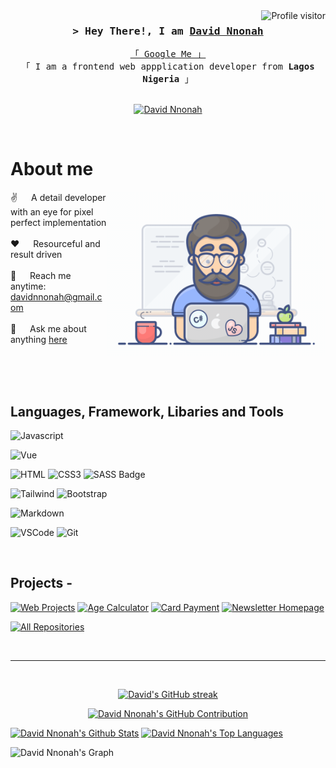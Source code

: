 <!--
<h2 align="center">
  Welcome to Al Siam World!
  <img src="https://media.giphy.com/media/hvRJCLFzcasrR4ia7z/giphy.gif" width="28">
</h2>
-->

<!--
<p align="center">
  <a href="https://github.com/alsiam"><img src="https://readme-typing-svg.herokuapp.com/?lines=Self%20Taught%20Programmer;Front%20End%20Developer;1.5%2B%20years%20of%20coding%20experience;Always%20learning%20new%20things&center=true&width=380&height=45"></a>
</p>

 -->

<a href="https://komarev.com/ghpvc/?username=chididavid08">
  <img align="right" src="https://komarev.com/ghpvc/?username=chididavid08&label=Visitors&color=0e75b6&style=flat" alt="Profile visitor" />
</a>

<!-- [![wakatime](https://wakatime.com/badge/user/eebb3dd8-d9b2-40de-9b88-6fd6cac99dbc.svg)](https://wakatime.com/@eebb3dd8-d9b2-40de-9b88-6fd6cac99dbc) -->

<!-- Intro  -->
<h3 align="center">
        <samp>&gt; Hey There!, I am
                <b><a target="_blank" href="https://www.linkedin.com/in/david-nnonah">David Nnonah</a></b>
        </samp>
</h3>

<p align="center"> 
  <samp>
    <a href="https://www.google.com/search?q=Daniel+Nnonah">「 Google Me 」</a>
    <br>
    「 I am a frontend web appplication developer from <b>Lagos Nigeria</b> 」
    <br>
    <br>
  </samp>
</p>

<p align="center">
 <!-- <a href="https://alsiam.com" target="blank">
  <img src="https://img.shields.io/badge/Website-DC143C?style=for-the-badge&logo=medium&logoColor=white" alt="alsiam" />
 </a> -->
 <a href="https://linkedin.com/in/david-nnonah" target="_blank">
  <img src="https://img.shields.io/badge/LinkedIn-0077B5?style=for-the-badge&logo=linkedin&logoColor=white" alt="David Nnonah"/>
 </a>
 <!-- <a href="https://dev.to/alsiam" target="_blank">
  <img src="https://img.shields.io/badge/dev.to-0A0A0A?style=for-the-badge&logo=dev.to&logoColor=white" alt="alsiam" />
 </a>
 <a href="https://twitter.com/alsiam_dev" target="_blank">
  <img src="https://img.shields.io/badge/Twitter-1DA1F2?style=for-the-badge&logo=twitter&logoColor=white" />
 </a>
 <a href="https://instagram.com/alsiam.dev" target="_blank">
  <img src="https://img.shields.io/badge/Instagram-fe4164?style=for-the-badge&logo=instagram&logoColor=white" alt="alsiam" />
 </a> 
 <a href="https://facebook.com/alsiam.dev" target="_blank">
  <img src="https://img.shields.io/badge/Facebook-20BEFF?&style=for-the-badge&logo=facebook&logoColor=white" alt="alsiam"  />
  </a>  -->
</p>
<br />

<!-- About Section -->

# About me

<p>
 <img align="right" width="350" src="/assets/programmer.gif" alt="Coding gif" />
  
 ✌️ &emsp; A detail developer with an eye for pixel perfect implementation <br/><br/>
 ❤️ &emsp; Resourceful and result driven<br/><br/>
 📧 &emsp; Reach me anytime: davidnnonah@gmail.com<br/><br/>
 💬 &emsp; Ask me about anything [here](https://github.com/chididavid08/chididavid08/issues)

</p>

<br/>
<br/>
<br/>

## Languages, Framework, Libaries and Tools

![Javascript](https://img.shields.io/badge/Javascript-F0DB4F?style=for-the-badge&labelColor=black&logo=javascript&logoColor=F0DB4F)

<!-- ![Typescript](https://img.shields.io/badge/Typescript-007acc?style=for-the-badge&labelColor=black&logo=typescript&logoColor=007acc) -->

![Vue](https://img.shields.io/badge/-Vue-41B883?style=for-the-badge&labelColor=black&logo=vuedotjs&logoColor=61DBFB)

<!-- ![React](https://img.shields.io/badge/-React-61DBFB?style=for-the-badge&labelColor=black&logo=react&logoColor=61DBFB) -->

<!-- ![React Native](https://img.shields.io/badge/React_Native-20232A?style=for-the-badge&logo=react&logoColor=61DAFB) -->
<!-- ![Next.js](https://img.shields.io/badge/next.js-000000?style=for-the-badge&logo=nextdotjs&logoColor=white) -->
<!-- ![Nodejs](https://img.shields.io/badge/Nodejs-3C873A?style=for-the-badge&labelColor=black&logo=node.js&logoColor=3C873A) -->
<!-- ![Express.js](https://img.shields.io/badge/Express.js-000000?style=for-the-badge&logo=express&logoColor=white) -->
<!-- ![MongoDB](https://img.shields.io/badge/MongoDB-4EA94B?style=for-the-badge&logo=mongodb&logoColor=white) -->

![HTML](https://img.shields.io/badge/HTML5-E34F26?style=for-the-badge&logo=html5&logoColor=white)
![CSS3](https://img.shields.io/badge/CSS3-1572B6?style=for-the-badge&logo=css3&logoColor=white)
![SASS Badge](https://img.shields.io/badge/Sass-CC6699?style=for-the-badge&logo=sass&logoColor=white)

<!-- ![Ant-Design](https://img.shields.io/badge/AntDesign-0170FE?style=for-the-badge&logo=antdesign&logoColor=white) -->

![Tailwind](https://img.shields.io/badge/Tailwind_CSS-092749?style=for-the-badge&logo=tailwindcss&logoColor=06B6D4&labelColor=000000)
![Bootstrap](https://img.shields.io/badge/Bootstrap-563D7C?style=for-the-badge&logo=bootstrap&logoColor=white)

<!-- ![Strapi](https://img.shields.io/badge/strapi-2E7EEA?style=for-the-badge&logo=strapi&logoColor=white) -->

![Markdown](https://img.shields.io/badge/Markdown-000000?style=for-the-badge&logo=markdown&logoColor=white)

<!-- ![Redux](https://img.shields.io/badge/Redux-593D88?style=for-the-badge&logo=redux&logoColor=white) -->
<!-- ![React Query](https://img.shields.io/badge/-React_Query-FF4154?style=for-the-badge&logo=react%20query&logoColor=white) -->

![VSCode](https://img.shields.io/badge/Visual_Studio-0078d7?style=for-the-badge&logo=visual%20studio&logoColor=white)
![Git](https://img.shields.io/badge/Git-F05032?style=for-the-badge&logo=git&logoColor=white)

<br/>

## Projects -

[![Web Projects](https://github-readme-stats.vercel.app/api/pin/?username=chididavid08&repo=agecalculator&border_color=7F3FBF&bg_color=0D1117&title_color=C9D1D9&text_color=8B949E&icon_color=7F3FBF)](https://github.com/chididavid08/chididavid08)
[![Age Calculator](https://github-readme-stats.vercel.app/api/pin/?username=chididavid08&repo=agecalculator&border_color=7F3FBF&bg_color=0D1117&title_color=C9D1D9&text_color=8B949E&icon_color=7F3FBF)](https://github.com/chididavid08/agecalculator)
[![Card Payment](https://github-readme-stats.vercel.app/api/pin/?username=chididavid08&repo=cardpayment&border_color=7F3FBF&bg_color=0D1117&title_color=C9D1D9&text_color=8B949E&icon_color=7F3FBF)](https://github.com/chididavid08/cardpayment)
[![Newsletter Homepage](https://github-readme-stats.vercel.app/api/pin/?username=chididavid08&repo=Newsletter-homepage&border_color=7F3FBF&bg_color=0D1117&title_color=C9D1D9&text_color=8B949E&icon_color=7F3FBF)](https://github.com/chididavid08/Newsletter-homepage)

<p align="left">
  <a href="https://github.com/alsiam?tab=repositories" target="_blank"><img alt="All Repositories" title="All Repositories" src="https://img.shields.io/badge/-All%20Repos-2962FF?style=for-the-badge&logo=koding&logoColor=white"/></a>
</p>

<br/>
<hr/>
<br/>

<p align="center">
  <a href="https://github.com/chididavid08">
    <img src="https://github-readme-streak-stats.herokuapp.com/?user=chididavid08&theme=radical&border=7F3FBF&background=0D1117" alt="David's GitHub streak"/>
  </a>
</p>

<p align="center">
  <a href="https://github.com/chididavid08">
    <img src="https://github-profile-summary-cards.vercel.app/api/cards/profile-details?username=chididavid08&theme=radical" alt="David Nnonah's GitHub Contribution"/>
  </a>
</p>

<a> 
    <a href="https://github.com/chididavid08"><img alt="David Nnonah's Github Stats" src="https://denvercoder1-github-readme-stats.vercel.app/api?username=chididavid08&show_icons=true&count_private=true&theme=react&border_color=7F3FBF&bg_color=0D1117&title_color=F85D7F&icon_color=F8D866" height="192px" width="49.5%"/></a>
  <a href="https://github.com/chididavid08"><img alt="David Nnonah's Top Languages" src="https://denvercoder1-github-readme-stats.vercel.app/api/top-langs/?username=chididavid08&langs_count=8&layout=compact&theme=react&border_color=7F3FBF&bg_color=0D1117&title_color=F85D7F&icon_color=F8D866" height="192px" width="49.5%"/></a>
  <br/>
</a>

![David Nnonah's Graph](https://github-readme-activity-graph.cyclic.app/graph?username=chididavid08&custom_title=David%20Nnonah's%20GitHub%20Activity%20Graph&bg_color=0D1117&color=7F3FBF&line=7F3FBF&point=7F3FBF&area_color=FFFFFF&title_color=FFFFFF&area=true)
